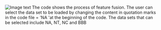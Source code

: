 
![Image text](https://github.com/xuejunhe/NeuTox-2.0/blob/master/toc.png)
The code shows the process of feature fusion. The user can select the data set to be loaded by changing the content in quotation marks in the code file = 'NA 'at the beginning of the code. The data sets that can be selected include NA, NT, NC and BBB
